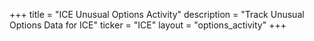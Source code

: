 +++
title = "ICE Unusual Options Activity"
description = "Track Unusual Options Data for ICE"
ticker = "ICE"
layout = "options_activity"
+++

